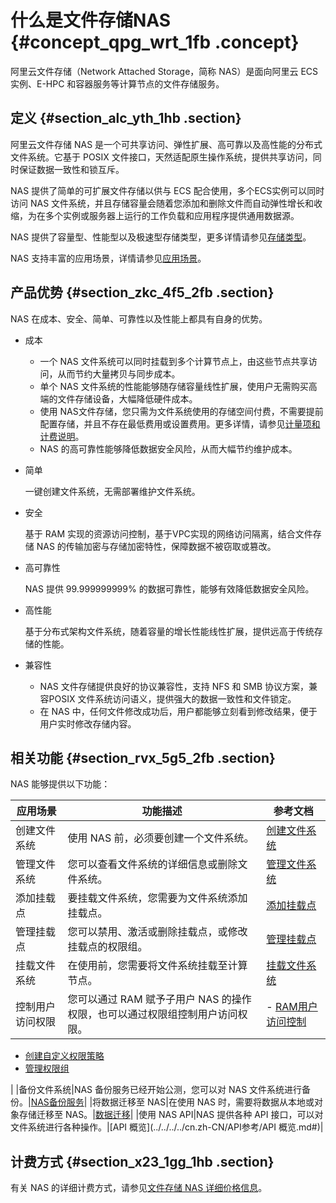 # 什么是文件存储NAS {#concept_qpg_wrt_1fb .concept}

阿里云文件存储（Network Attached Storage，简称 NAS）是面向阿里云 ECS 实例、E-HPC 和容器服务等计算节点的文件存储服务。

## 定义 {#section_alc_yth_1hb .section}

阿里云文件存储 NAS 是一个可共享访问、弹性扩展、高可靠以及高性能的分布式文件系统。它基于 POSIX 文件接口，天然适配原生操作系统，提供共享访问，同时保证数据一致性和锁互斥。

NAS 提供了简单的可扩展文件存储以供与 ECS 配合使用，多个ECS实例可以同时访问 NAS 文件系统，并且存储容量会随着您添加和删除文件而自动弹性增长和收缩，为在多个实例或服务器上运行的工作负载和应用程序提供通用数据源。

NAS 提供了容量型、性能型以及极速型存储类型，更多详情请参见[存储类型](cn.zh-CN/产品简介/存储类型.md#)。

NAS 支持丰富的应用场景，详情请参见[应用场景](cn.zh-CN/产品简介/应用场景.md#)。

## 产品优势 {#section_zkc_4f5_2fb .section}

NAS 在成本、安全、简单、可靠性以及性能上都具有自身的优势。

-   成本
    -   一个 NAS 文件系统可以同时挂载到多个计算节点上，由这些节点共享访问，从而节约大量拷贝与同步成本。
    -   单个 NAS 文件系统的性能能够随存储容量线性扩展，使用户无需购买高端的文件存储设备，大幅降低硬件成本。
    -   使用 NAS文件存储，您只需为文件系统使用的存储空间付费，不需要提前配置存储，并且不存在最低费用或设置费用。更多详情，请参见[计量项和计费说明](../../../../cn.zh-CN/产品定价/计量项和计费说明.md#)。
    -   NAS 的高可靠性能够降低数据安全风险，从而大幅节约维护成本。
-   简单

    一键创建文件系统，无需部署维护文件系统。

-   安全

    基于 RAM 实现的资源访问控制，基于VPC实现的网络访问隔离，结合文件存储 NAS 的传输加密与存储加密特性，保障数据不被窃取或篡改。

-   高可靠性

    NAS 提供 99.999999999% 的数据可靠性，能够有效降低数据安全风险。

-   高性能

    基于分布式架构文件系统，随着容量的增长性能线性扩展，提供远高于传统存储的性能。

-   兼容性
    -   NAS 文件存储提供良好的协议兼容性，支持 NFS 和 SMB 协议方案，兼容POSIX 文件系统访问语义，提供强大的数据一致性和文件锁定。
    -   在 NAS 中，任何文件修改成功后，用户都能够立刻看到修改结果，便于用户实时修改存储内容。

## 相关功能 {#section_rvx_5g5_2fb .section}

NAS 能够提供以下功能：

|应用场景|功能描述|参考文档|
|----|----|----|
|创建文件系统|使用 NAS 前，必须要创建一个文件系统。|[创建文件系统](../../../../cn.zh-CN/控制台用户指南/管理文件系统.md#section_5jo_0kj_jn5)|
|管理文件系统|您可以查看文件系统的详细信息或删除文件系统。|[管理文件系统](../../../../cn.zh-CN/控制台用户指南/管理文件系统.md#)|
|添加挂载点|要挂载文件系统，您需要为文件系统添加挂载点。|[添加挂载点](../../../../cn.zh-CN/控制台用户指南/管理挂载点.md#section_6xi_a3u_zkq)|
|管理挂载点|您可以禁用、激活或删除挂载点，或修改挂载点的权限组。|[管理挂载点](../../../../cn.zh-CN/控制台用户指南/管理挂载点.md#)|
|挂载文件系统|在使用前，您需要将文件系统挂载至计算节点。|[挂载文件系统](../../../../cn.zh-CN/控制台用户指南/挂载文件系统/挂载说明.md#)|
|控制用户访问权限|您可以通过 RAM 赋予子用户 NAS 的操作权限，也可以通过权限组控制用户访问权限。| -   [RAM用户访问控制](../../../../cn.zh-CN/控制台用户指南/管理权限/RAM用户访问控制.md#)
-   [创建自定义权限策略](../../../../cn.zh-CN/控制台用户指南/管理权限/创建自定义权限策略.md#)
-   [管理权限组](../../../../cn.zh-CN/控制台用户指南/管理权限/管理权限组.md#)

 |
|备份文件系统|NAS 备份服务已经开始公测，您可以对 NAS 文件系统进行备份。|[NAS备份服务](../../../../cn.zh-CN/控制台用户指南/NAS备份服务.md#)|
|将数据迁移至 NAS|在使用 NAS 时，需要将数据从本地或对象存储迁移至 NAS。|[数据迁移](../../../../cn.zh-CN/控制台用户指南/数据迁移/通过专线网络从线下IDC将数据迁移至阿里云NAS/环境准备.md#)|
|使用 NAS API|NAS 提供各种 API 接口，可以对文件系统进行各种操作。|[API 概览](../../../../cn.zh-CN/API参考/API 概览.md#)|

## 计费方式 {#section_x23_1gg_1hb .section}

有关 NAS 的详细计费方式，请参见[文件存储 NAS 详细价格信息](https://www.aliyun.com/price/product?spm=5176.8030368.1058477.31.108e7e0e9Iunev#/nas/detail)。

